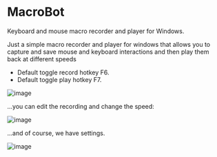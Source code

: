# MacroBot
Keyboard and mouse macro recorder and player for Windows.

Just a simple macro recorder and player for windows that allows you to capture and save mouse and keyboard interactions and then play them back at different speeds
- Default toggle record hotkey F6.
- Default toggle play hotkey F7.

![image](https://github.com/NTDLS/MacroBot/assets/11428567/bc4887da-87c0-4e94-b9b9-fa37a59213fa)


...you can edit the recording and change the speed:

![image](https://github.com/NTDLS/MacroBot/assets/11428567/8438738f-2a6b-4ad2-a1e5-d6d13a0bae92)



...and of course, we have settings.

![image](https://github.com/NTDLS/MacroBot/assets/11428567/cc7437b9-5e83-408f-8780-fd8b44d7f5ad)
